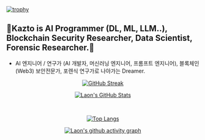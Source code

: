 [![trophy](https://github-profile-trophy.vercel.app/?username=KaztoRay&theme=algolia&column=10)](https://github.com/Luon/)

## 💫Kazto is AI Programmer (DL, ML, LLM..), Blockchain Security Researcher, Data Scientist, Forensic Researcher.💫

- AI 엔지니어 / 연구가 (AI 개발자, 머신러닝 엔지니어, 프롬프트 엔지니어), 블록체인 (Web3) 보안전문가, 포렌식 연구가로 나아가는 Dreamer. 
<div align = "center">

[![GitHub Streak](https://github-readme-streak-stats.herokuapp.com/?user=KaztoRay&theme=holi-theme)](https://git.io/streak-stats)

[![Laon's GitHub Stats](https://github-readme-stats.vercel.app/api?username=KaztoRay&hide=contribs,prs&show_icons=true&theme=ambient_gradient)](https://github.com/anuraghazra/github-readme-stats)

<br>

[![Top Langs](https://github-readme-stats.vercel.app/api/top-langs/?username=KaztoRay&langs_count=10&hide=contribs,prs&show_icons=true&theme=ambient_gradient)](https://github.com/anuraghazra/github-readme-stats)

[![Laon's github activity graph](https://github-readme-activity-graph.vercel.app/graph?username=KaztoRay&theme=react-dark&border=true)](https://github.com/ashutosh00710/github-readme-activity-graph)

</div>
 
 
